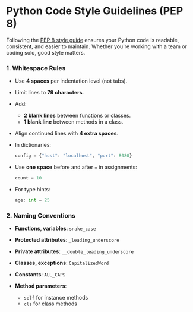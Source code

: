 # Python Code Style Guidelines (PEP 8)

Following the [PEP 8 style guide](https://www.python.org/dev/peps/pep-0008/) ensures your Python code is readable, consistent, and easier to maintain. Whether you're working with a team or coding solo, good style matters.


### 1. **Whitespace Rules**

* Use **4 spaces** per indentation level (not tabs).
* Limit lines to **79 characters**.
* Add:

  * **2 blank lines** between functions or classes.
  * **1 blank line** between methods in a class.
* Align continued lines with **4 extra spaces**.
* In dictionaries:

  ```python
  config = {"host": "localhost", "port": 8080}
  ```
* Use **one space** before and after `=` in assignments:

  ```python
  count = 10
  ```
* For type hints:

  ```python
  age: int = 25
  ```


### 2. **Naming Conventions**

* **Functions, variables**: `snake_case`
* **Protected attributes**: `_leading_underscore`
* **Private attributes**: `__double_leading_underscore`
* **Classes, exceptions**: `CapitalizedWord`
* **Constants**: `ALL_CAPS`
* **Method parameters**:

  * `self` for instance methods
  * `cls` for class methods


